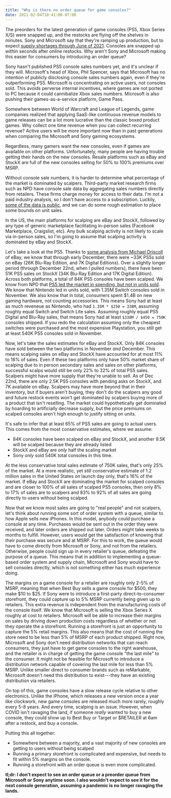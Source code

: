 ```yaml
---
title: "Why is there no order queue for game consoles?"
date: 2021-02-04T10:41:00-07:00
---
```

The preorders for the latest generation of game consoles (PS5, Xbox Series
X/S) were snapped up, and the restocks are flying off the shelves in minutes.
Sony and Microsoft say that they're ramping up production, but to expect
[supply shortages through June of 2021][no-xbox-till-june]. Consoles are
snapped up within seconds after online restocks. Why aren't Sony and
Microsoft making this easier for consumers by introducing an order queue?

<!--more-->

Sony hasn't published PS5 console sales numbers yet, and it's unclear if they
will. Microsoft's head of Xbox, Phil Spencer, says that Microsoft has no
intention of publicly disclosing console sales numbers again, even if they're
outperforming PS5. Microsoft is concentrating on active users, not
consoles sold. This avoids perverse internal incentives, where games are not
ported to PC because it could cannibalize Xbox sales numbers. Microsoft is
also pushing their games-as-a-service platform, Game Pass.

Somewhere between World of Warcraft and League of Legends, game companies
realized that applying SaaS-like continuous revenue models to game releases
can be a lot more lucrative than the classic boxed product games. Why collect
one time revenue when you can collect recurring revenue? Active users will be
more important now than in past generations when comparing the Microsoft and
Sony gaming ecosystems.

Regardless, many gamers want the new consoles, even if games are available on
other platforms. Unfortunately, many people are having trouble getting their
hands on the new consoles. Resale platforms such as eBay and StockX are full
of the new consoles selling for 50% to 100% premiums over MSRP.

Without console sale numbers, it is harder to determine what percentage of
the market is dominated by scalpers. Third-party market research firms such
as NPD have console sale data by aggregating sales numbers directly from
retailers. These firms charge money for access to their data. I'm not a paid
industry analysis, so I don't have access to a subscription. Luckily, [some
of the data is public][npd-data], and we can do some rough estimation to
place some bounds on unit sales.

In the US, the main platforms for scalping are eBay and StockX, followed by
any type of generic marketplace facilitating in-person sales (Facebook
Marketplace, Craigslist, etc). Any bulk scalping activity is not likely to
scale via in-person sales, so I'm going to assume that scalping activity is
dominated by eBay and StockX.

Let's take a look at the PS5. Thanks to [some analysis from Michael
Driscoll](https://dev.to/driscoll42/an-analysis-of-the-80-million-ebay-scalping-market-for-xbox-ps5-amd-and-nvidia-f35)
of eBay, we know that through early December, there were ~33K PS5s sold on
eBay (26K Blu-Ray Edition, and 7K Digital Editions). Over a slightly longer
period (through December 22nd, when I pulled numbers), there have been 51K
PS5 sales on StockX (34K Blu-Ray Edition and 17K Digital Edition). Across
both platforms, a total of 84K PS5 consoles have been scalped. We know from
NPD that [PS5 led the market in spending, but not in units
sold][top-selling-nov]. We know that Nintendo led in units sold, with 1.35M
Switch consoles sold in November. We also know that in total, consumers spent
$1.4B on new gaming hardware, not counting accessories. This means Sony had
at least as much reveneue as Nintendo, who had `1.35M * $250 = 338M`,
assuming roughly equal Switch and Switch Lite sales. Assuming roughly equal
PS5 Digital and Blu-Ray sales, that means Sony had at least `$338M / $450 =
750K` consoles shipped. If you redo the calculation assuming only the
cheapest switches were purchased and the most expensive Playstation, you
still get at least 540K PS5 consoles sold in November.

Now, let's take the sales estimates for eBay and StockX. Only 84K consoles
have sold between the two platforms in November _and_ December. This means
scalping sales on eBay and StockX have accounted for at most 11% to 16% of
sales. Even if these two platforms only have 50% market share of scalping due
to in person secondary sales and sales on other platforms, successful scalps
would still be only 22% to 32% of total PS5 sales. Scalpers might have more
supply that they're unable to sell. As of Dec 22nd, there are only 2.5K PS5
consoles with pending asks on StockX, and 7K available on eBay. Scalpers may
have more beyond that in their inventory, but if buyers aren't buying, they
don't do the scalpers any good and future restock events won't get dominated
by scalpers buying more of a product that isn't reselling. The market could
hypothetically get dominated by hoarding to artificially decrease supply, but
the price premiums on scalped consoles aren't high enough to justify sitting
on units.

It's safe to infer that at least 65% of PS5 sales are going to actual users.
This comes from the most conservative estimates, where we assume:
- 84K consoles have been scalped on eBay and StockX, and another 9.5K will be
  scalped because they are already listed
- StockX and eBay are _only_ half the scaling market
- Sony _only_ sold 540K total consoles in this time.

At the less conservative total sales estimate of 750K sales, that's only 25%
of the market. At a more realistic, yet still conservative estimate of 1.2
million sales in the United States on launch day only, that's 16% of the
market. If eBay and StockX are dominating the market for scalped consoles and
are closer to 100% of all sales of scalped PS5 consoles, then only 8% to 17%
of sales are to scalpers and 83% to 92% of all sales are going directly to
users without being scalped.

Now that we know most sales are going to "real people" and not scalpers,
let's think about running some sort of order system with a queue, similar to
how Apple sells new iPhones. In this model, anybody could purchase a console
at any time. Purchases would be sent out in the order they were received, and
later orders are shipped out later. Orders might take weeks to months to
fulfill. However, users would get the satisfaction of knowing that their
purchase was secure and at MSRP. For this to work, the queue would have to
come directly from Microsoft or Sony, and not from the retailers. Otherwise,
people could sign up in every retailer's queue, defeating the purpose of a
queue. This means that in addition to implementing a queue-based order system
and supply chain, Microsoft and Sony would have to sell consoles directly,
which is not something either has much experience doing.

The margins on a game console for a retailer are roughly only 2-5% of MSRP,
meaning that when Best Buy sells a game console for $500, they make $10 to
$25. If Sony were to introduce a first-party direct-to-consumer storefront,
they could capture up to 5% MSRP currently being given up to retailers. This
extra revenue is independent from the manufacturing costs of the console
itself. We know that Microsoft is selling the Xbox Series X roughly at cost
to retailers. Microsoft will be able to increase their margins on sales by
driving down production costs regardless of whether or not they operate the a
storefront. Running a storefront is just an opportunity to capture the 5%
retail margins. This also means that the cost of running the store need to be
less than 5% of MSRP of each product shipped. Right now, Microsoft and Sony
don't need distribution networks that can reach consumers, they just have to
get game consoles to the right warehouse, and the retailer is in charge of
getting the game console "the last mile" to the consumer. It might not be
feasible for Microsoft to introduce a distribution network capable of
covering the last mile for less than 5% MSRP. Unlike smaller direct to
consumer brands such as reMarkable, Microsoft doesn't need this distribution
to exist---they have an existing distribution via retailers.

On top of this, game consoles have a slow release cycle relative to other
electronics. Unlike the iPhone, which releases a new version once a year like
clockwork, new game consoles are released much more rarely, roughly every 5-8
years. And every time, scalping is an issue. However, when COVID isn't
ravaging the land, if someone _really_ wanted to buy a new console, they
could show up to Best Buy or Target or $RETAILER at 6am after a restock, and
buy a console.

Putting this all together:
  - Somewhere between a majority, and a vast majority of new consoles are
    getting to users without being scalped
  - Running a primary storefront is complicated and expensive, but needs to fit
    within 5% margins on the console.
  - Running a storefront with an order queue is even more complicated.

**tl;dr: I don't expect to see an order queue or a preorder queue from Microsoft or Sony anytime soon. I also wouldn't expect to see it for the next console generation, assuming a pandemic is no longer ravaging the lands.**

[top-selling-nov]: https://www.businesswire.com/news/home/20201210006138/en/Nintendo-Switch-is-the-Top-Selling-Console-in-November-with-More-Than-1.3-Million-Units-Sold
[12-ps5]: https://www.vgchartz.com/article/446429/ps5-sold-an-estimated-21-to-25-million-units-worldwide-on-launch-day/
[npd-data]: https://twitter.com/MatPiscatella/status/1337396190862737414
[no-xbox-till-june]: https://www.theverge.com/2021/2/1/22260564/microsoft-xbox-series-x-stock-june-supply-constraints
